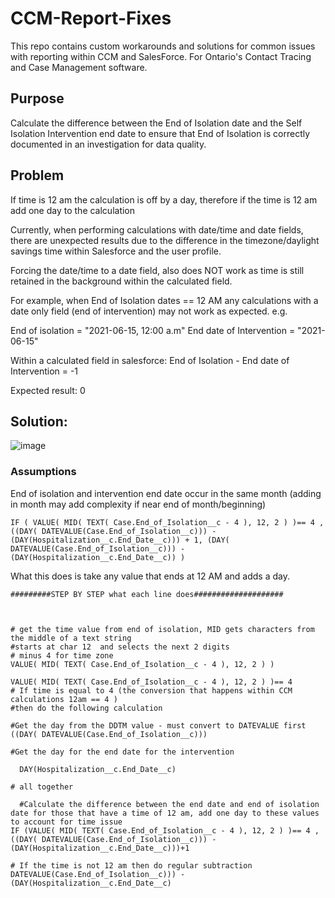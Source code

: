 # CCM-Report-Fixes
This repo contains custom workarounds and solutions for common issues with reporting within CCM and SalesForce. For Ontario's Contact Tracing and Case Management software.

## Purpose

Calculate the difference between the End of Isolation date and the Self Isolation Intervention end date to ensure that End of Isolation is correctly documented in an investigation for data quality.

## Problem

If time is 12 am the calculation is off by a day, therefore if the time is 12 am add one day to the calculation

Currently, when performing calculations with date/time and date fields, there are unexpected results due to the difference in the timezone/daylight savings time within Salesforce and the user profile.

Forcing the date/time to a date field, also does NOT work as time is still retained in the background within the calculated field.

For example, when End of Isolation dates == 12 AM any calculations with a date only field (end of intervention) may not work as expected.
e.g.

End of isolation = "2021-06-15, 12:00 a.m"
End date of Intervention = "2021-06-15"

Within a calculated field in salesforce: End of Isolation - End date of Intervention = -1

Expected result: 0

## Solution:

![image](https://user-images.githubusercontent.com/12127746/122117271-a8a48280-cdf4-11eb-8b8e-2beafda213f7.png)

### Assumptions

End of isolation and intervention end date occur in the same month (adding in month may add complexity if near end of month/beginning)

`IF (
  VALUE( MID( TEXT( Case.End_of_Isolation__c - 4 ), 12, 2 ) )== 4 , ((DAY( DATEVALUE(Case.End_of_Isolation__c))) - (DAY(Hospitalization__c.End_Date__c))) + 1,
  (DAY( DATEVALUE(Case.End_of_Isolation__c))) - (DAY(Hospitalization__c.End_Date__c))
  )
`

What this does is take any value that ends at 12 AM and adds a day.

    #########STEP BY STEP what each line does####################



    # get the time value from end of isolation, MID gets characters from the middle of a text string
    #starts at char 12  and selects the next 2 digits
    # minus 4 for time zone
    VALUE( MID( TEXT( Case.End_of_Isolation__c - 4 ), 12, 2 ) )

    VALUE( MID( TEXT( Case.End_of_Isolation__c - 4 ), 12, 2 ) )== 4 
    # If time is equal to 4 (the conversion that happens within CCM calculations 12am == 4 )
    #then do the following calculation

    #Get the day from the DDTM value - must convert to DATEVALUE first
    ((DAY( DATEVALUE(Case.End_of_Isolation__c))) 

    #Get the day for the end date for the intervention

      DAY(Hospitalization__c.End_Date__c)

    # all together

      #Calculate the difference between the end date and end of isolation date for those that have a time of 12 am, add one day to these values to account for time issue  
    IF (VALUE( MID( TEXT( Case.End_of_Isolation__c - 4 ), 12, 2 ) )== 4 , ((DAY( DATEVALUE(Case.End_of_Isolation__c))) - (DAY(Hospitalization__c.End_Date__c)))+1

    # If the time is not 12 am then do regular subtraction
    DATEVALUE(Case.End_of_Isolation__c))) - (DAY(Hospitalization__c.End_Date__c)

